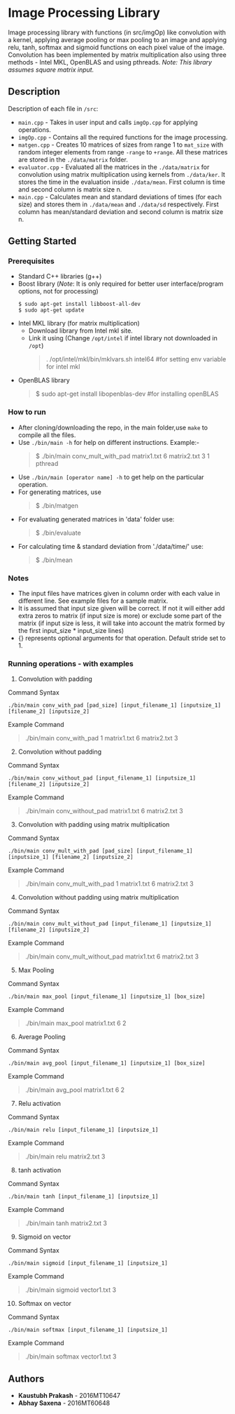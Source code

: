 # Image Processing Library

Image processing library with functions (in src/imgOp) like convolution with a kernel, applying average pooling or max pooling to an image and applying relu, tanh, softmax and sigmoid functions on each pixel value of the image. Convolution has been implemented by matrix multiplication also using three methods - Intel MKL, OpenBLAS and using pthreads. 
*Note: This library assumes square matrix input.*

## Description

Description of each file in `/src`:
- `main.cpp` - Takes in user input and calls `imgOp.cpp` for applying operations.
- `imgOp.cpp` - Contains all the required functions for the image processing.
- `matgen.cpp` - Creates 10 matrices of sizes from range 1 to `mat_size` with random integer elements from range `-range` to `+range`. All these matrices are stored in the `./data/matrix` folder.
- `evaluator.cpp` - Evaluated all the matrices in the `./data/matrix` for convolution using matrix multiplication using kernels from `./data/ker`. It stores the time in the evaluation inside `./data/mean`. First column is time and second column is matrix size n.
- `main.cpp` -  Calculates mean and standard deviations of times (for each size) and stores them in `./data/mean` and `./data/sd` respectively. First column has mean/standard deviation and second column is matrix size n.

## Getting Started

### Prerequisites

- Standard C++ libraries (g++)
- Boost library (*Note*: It is only required for better user interface/program options, not for processing)
  ```
  $ sudo apt-get install libboost-all-dev
  $ sudo apt-get update 
  ```
- Intel MKL library (for matrix multiplication)
  - Download library from Intel mkl site.
  - Link it using (Change  `/opt/intel` if intel library not downloaded in `/opt`)
    > . /opt/intel/mkl/bin/mklvars.sh intel64 #for setting env variable for intel mkl
- OpenBLAS library
  > $ sudo apt-get install libopenblas-dev #for installing openBLAS
  
### How to run

- After cloning/downloading the repo, in the main folder,use `make` to compile all the files.
- Use `./bin/main -h` for help on different instructions. Example:-
  > $ ./bin/main conv_mult_with_pad matrix1.txt 6 matrix2.txt 3 1 pthread
- Use `./bin/main [operator name] -h` to get help on the particular operation.
- For generating matrices, use 
  > $ ./bin/matgen
- For evaluating generated matrices in 'data' folder use:
  > $ ./bin/evaluate
- For calculating time & standard deviation from './data/time/' use:
  > $ ./bin/mean

### Notes

- The input files have matrices given in column order with each value in different line. See example files for a sample matrix.
- It is assumed that input size given will be correct. If not it will either add extra zeros to matrix (if input size is more) or exclude some part of the matrix (if input size is less, it will take into account the matrix formed by the first input_size * input_size lines) 
- {} represents optional arguments for that operation. Default stride set to 1.

### Running operations - with examples
1. Convolution with padding 

Command Syntax

```./bin/main conv_with_pad [pad_size] [input_filename_1] [inputsize_1] [filename_2] [inputsize_2] ```

Example Command

> ./bin/main conv_with_pad 1 matrix1.txt 6 matrix2.txt 3

2. Convolution without padding

Command Syntax

```./bin/main conv_without_pad [input_filename_1] [inputsize_1] [filename_2] [inputsize_2] ```

Example Command

> ./bin/main conv_without_pad matrix1.txt 6 matrix2.txt 3

3. Convolution with padding using matrix multiplication

Command Syntax

```./bin/main conv_mult_with_pad [pad_size] [input_filename_1] [inputsize_1] [filename_2] [inputsize_2] ```

Example Command

> ./bin/main conv_mult_with_pad 1 matrix1.txt 6 matrix2.txt 3

4. Convolution without padding using matrix multiplication

Command Syntax

```./bin/main conv_mult_without_pad [input_filename_1] [inputsize_1] [filename_2] [inputsize_2] ```

Example Command

> ./bin/main conv_mult_without_pad matrix1.txt 6 matrix2.txt 3

5. Max Pooling

Command Syntax

```./bin/main max_pool [input_filename_1] [inputsize_1] [box_size] ```

Example Command

> ./bin/main max_pool matrix1.txt 6 2

6. Average Pooling

Command Syntax

```./bin/main avg_pool [input_filename_1] [inputsize_1] [box_size] ```

Example Command

> ./bin/main avg_pool matrix1.txt 6 2

7. Relu activation

Command Syntax

```./bin/main relu [input_filename_1] [inputsize_1] ```

Example Command

> ./bin/main relu matrix2.txt 3

8. tanh activation

Command Syntax

```./bin/main tanh [input_filename_1] [inputsize_1] ```

Example Command

> ./bin/main tanh matrix2.txt 3

9. Sigmoid on vector

Command Syntax

```./bin/main sigmoid [input_filename_1] [inputsize_1] ```

Example Command

> ./bin/main sigmoid vector1.txt 3

10. Softmax on vector

Command Syntax

```./bin/main softmax [input_filename_1] [inputsize_1] ```

Example Command

> ./bin/main softmax vector1.txt 3

## Authors

* **Kaustubh Prakash** - 2016MT10647
* **Abhay Saxena** - 2016MT60648

